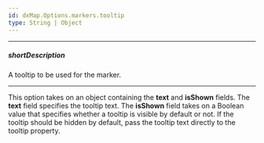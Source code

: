 ```yaml
---
id: dxMap.Options.markers.tooltip
type: String | Object
---
```

---
##### shortDescription
A tooltip to be used for the marker.

---
This option takes on an object containing the **text** and **isShown** fields. The **text** field specifies the tooltip text. The **isShown** field takes on a Boolean value that specifies whether a tooltip is visible by default or not. If the tooltip should be hidden by default, pass the tooltip text directly to the tooltip property.